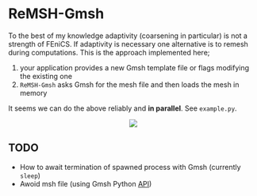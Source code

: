 # ReMSH-Gmsh

To the best of my knowledge adaptivity (coarsening in particular) is not a
strength of FEniCS. If adaptivity is necessary one alternative is to remesh
during computations. This is the approach implemented here;

1. your application provides a new Gmsh template file or flags modifying the existing one
2. `ReMSH-Gmsh` asks Gmsh for the mesh file and then loads the mesh in memory

It seems we can do the above reliably and __in parallel__. See `example.py`.

<p align="center">
  <img src="https://github.com/MiroK/remesh-gmsh/blob/master/doc/demo.gif">
</p>

## TODO
- How to await termination of spawned process with Gmsh (currently `sleep`)
- Awoid msh file (using Gmsh Python [API](http://gmsh.info/doc/texinfo/gmsh.html#Gmsh-API))
